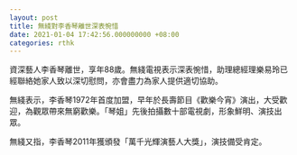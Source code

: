 ```yaml
---
layout: post
title: 無綫對李香琴離世深表惋惜
date: 2021-01-04 17:42:56.000000000 +08:00
categories: rthk
---
```


資深藝人李香琴離世，享年88歲。無綫電視表示深表惋惜，助理總經理樂易玲已經聯絡她家人致以深切慰問，亦會盡力為家人提供適切協助。

無綫表示，李香琴1972年首度加盟，早年於長壽節目《歡樂今宵》演出，大受歡迎，為觀眾帶來無窮歡樂。「琴姐」先後拍攝數十部電視劇，形象鮮明、演技出眾。

無綫又指，李香琴2011年獲頒發「萬千光輝演藝人大獎」，演技備受肯定。
